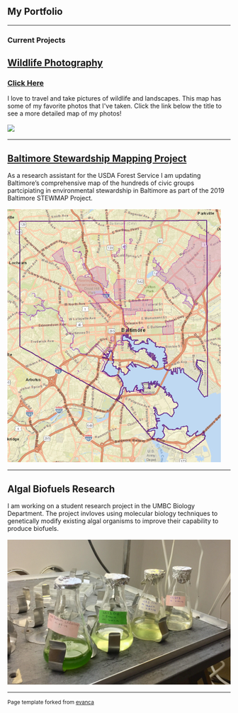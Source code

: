 ## My Portfolio

---

### Current Projects 

## [Wildlife Photography](https://https://www.instagram.com/allthingswild.photos/)
### [Click Here](/project_photos/index1.md)
I love to travel and take pictures of wildlife and landscapes. This map has some of my favorite photos that I've taken. Click the link below the title to see a more detailed map of my photos!
<br><br>
<img src="images/PhotoMap.png?raw=true"/>

---
## [Baltimore Stewardship Mapping Project](https://www.nrs.fs.fed.us/stew-map/baltimore/)
As a research assistant for the USDA Forest Service I am updating Baltimore’s comprehensive map of the hundreds of civic groups partcipiating in environmental stewardship in Baltimore as part of the 2019 Baltimore STEWMAP Project. 
<br><br>
<img src="images/Screenshot (92).png?raw=true"/>

---
## Algal Biofuels Research
I am working on a student research project in the UMBC Biology Department. The project invloves using molecular biology techniques to genetically modify existing algal organisms to improve their capability to produce biofuels.
<br><br>
<img src="images/algae culture.jpg?raw=true"/>

---
<p style="font-size:12px">Page template forked from <a href="https://github.com/evanca/quick-portfolio">evanca</a></p>
<!-- Remove above link if you don't want to attibute -->

